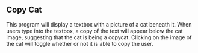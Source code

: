 ## Copy Cat
This program will display a textbox with a picture of a cat beneath it.
When users type into the textbox, a copy of the text will appear below the cat image, suggesting that the cat is being a copycat.
Clicking on the image of the cat will toggle whether or not it is able to copy the user.
